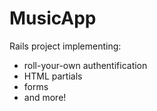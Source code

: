 # MusicApp

Rails project implementing:
+ roll-your-own authentification
+ HTML partials
+ forms
+ and more!
